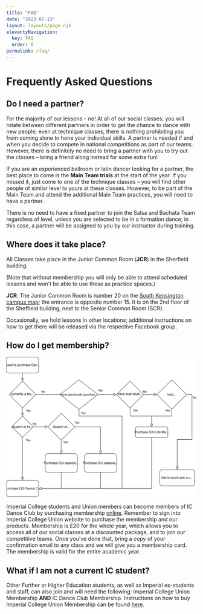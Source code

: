 ```yaml
---
title: "FAQ"
date: "2023-07-13"
layout: layouts/page.njk
eleventyNavigation:
  key: FAQ
  order: 6
permalink: /faq/
---
```


# Frequently Asked Questions

## Do I need a partner?

For the majority of our lessons – no! At all of our social classes, you will rotate between different partners in order to get the chance to dance with new people; even at technique classes, there is nothing prohibiting you from coming alone to hone your individual skills.
A partner is needed if and when you decide to compete in national competitions as part of our teams. However, there is definitely no need to bring a partner with you to try out the classes – bring a friend along instead for some extra fun!

If you are an experienced ballroom or latin dancer looking for a partner, the best place to come is the **Main Team trials** at the start of the year. If you missed it, just come to one of the technique classes – you will find other people of similar level to yours at these classes. However, to be part of the Main Team and attend the additional Main Team practices, you will need to have a partner.

There is no need to have a fixed partner to join the Salsa and Bachata Team regardless of level, unless you are selected to be in a formation dance; in this case, a partner will be assigned to you by our instructor during training.

## Where does it take place?

All Classes take place in the Junior Common Room (**JCR**) in the Sherfield building.

(Note that without membership you will only be able to attend scheduled lessons and won’t be able to use these as practice spaces.)

**JCR**: The Junior Common Room is number 20 on the [South Kensington campus map](https://www.imperial.ac.uk/media/imperial-college/faculty-of-engineering/civil/public/about/sthkencampus.pdf); the entrance is opposite number 15. It is on the 2nd floor of the Sheffield building, next to the Senior Common Room (SCR).

Occasionally, we hold lessons in other locations; additional instructions on how to get there will be released via the respective Facebook group.

## How do I get membership?

![Membership flowchart](/pages/faq/images/membership.svg)

Imperial College students and Union members can become members of IC Dance Club by purchasing membership [online](https://www.imperialcollegeunion.org/activities/a-to-z/dance-club). Remember to sign into Imperial College Union website to purchase the membership and our products. Membership is £20 for the whole year, which allows you to access all of our social classes at a discounted package, and to join our competitive teams. Once you’ve done that, bring a copy of your confirmation email to any class and we will give you a membership card. The membership is valid for the entire academic year.

## What if I am not a current IC student?

Other Further or Higher Education students, as well as Imperial ex-students and staff, can also join and will need the following:
Imperial College Union Membership **AND** IC Dance Club Membership.
Instructions on how to buy Imperial College Union Membership can be found [here](https://www.imperialcollegeunion.org/your-union/how-were-run/membership).
